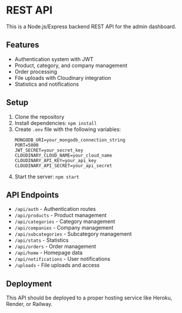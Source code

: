 # REST API

This is a Node.js/Express backend REST API for the admin dashboard.

## Features

- Authentication system with JWT
- Product, category, and company management
- Order processing
- File uploads with Cloudinary integration
- Statistics and notifications

## Setup

1. Clone the repository
2. Install dependencies: `npm install`
3. Create `.env` file with the following variables:
   ```
   MONGODB_URI=your_mongodb_connection_string
   PORT=5000
   JWT_SECRET=your_secret_key
   CLOUDINARY_CLOUD_NAME=your_cloud_name
   CLOUDINARY_API_KEY=your_api_key
   CLOUDINARY_API_SECRET=your_api_secret
   ```
4. Start the server: `npm start`

## API Endpoints

- `/api/auth` - Authentication routes
- `/api/products` - Product management
- `/api/categories` - Category management
- `/api/companies` - Company management
- `/api/subcategories` - Subcategory management
- `/api/stats` - Statistics
- `/api/orders` - Order management
- `/api/home` - Homepage data
- `/api/notifications` - User notifications
- `/uploads` - File uploads and access

## Deployment

This API should be deployed to a proper hosting service like Heroku, Render, or Railway.
